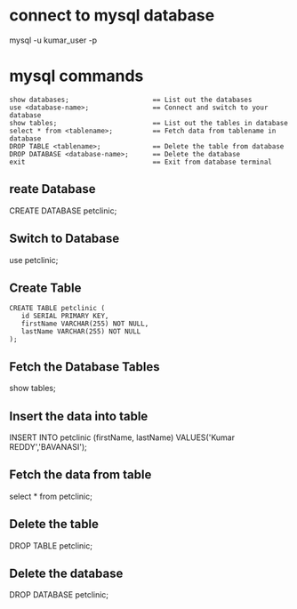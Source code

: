 connect to mysql database
=========================
mysql -u kumar_user -p 


mysql commands
===============
```
show databases;                		== List out the databases
use <database-name>;				== Connect and switch to your database
show tables;                    	== List out the tables in database
select * from <tablename>;	     	== Fetch data from tablename in database
DROP TABLE <tablename>;             == Delete the table from database
DROP DATABASE <database-name>;   	== Delete the database
exit								== Exit from database terminal
```

reate Database
---------------
CREATE DATABASE petclinic;

Switch to Database
------------------
use petclinic;

Create Table
------------
```
CREATE TABLE petclinic (
   id SERIAL PRIMARY KEY,
   firstName VARCHAR(255) NOT NULL,
   lastName VARCHAR(255) NOT NULL
);
```

Fetch the Database Tables
-------------------------
show tables;

Insert the data into table
--------------------------
INSERT INTO petclinic (firstName, lastName) VALUES('Kumar REDDY','BAVANASI');

Fetch the data from table
-------------------------
select * from petclinic;

Delete the table
----------------
DROP TABLE petclinic;

Delete the database
----------------
DROP DATABASE petclinic;